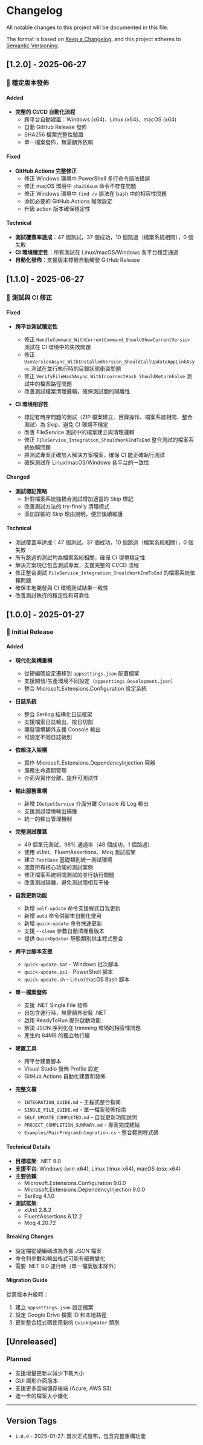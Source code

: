 # Changelog

All notable changes to this project will be documented in this file.

The format is based on [Keep a Changelog](https://keepachangelog.com/en/1.0.0/),
and this project adheres to [Semantic Versioning](https://semver.org/spec/v2.0.0.html).

## [1.2.0] - 2025-06-27

### 🎉 穩定版本發佈

#### Added
- **完整的 CI/CD 自動化流程**
  - 跨平台自動建置：Windows (x64)、Linux (x64)、macOS (x64)
  - 自動 GitHub Release 發佈
  - SHA256 檔案完整性驗證
  - 單一檔案發佈，無需額外依賴

#### Fixed
- **GitHub Actions 完整修正**
  - 修正 Windows 環境中 PowerShell 多行命令語法錯誤
  - 修正 macOS 環境中 `sha256sum` 命令不存在問題
  - 修正 Windows 環境中 `find /v` 語法在 bash 中的相容性問題
  - 添加必要的 GitHub Actions 權限設定
  - 升級 action 版本確保穩定性

#### Technical
- **測試覆蓋率達成**：47 個測試，37 個成功，10 個跳過（檔案系統相關），0 個失敗
- **CI 環境穩定性**：所有測試在 Linux/macOS/Windows 各平台穩定通過
- **自動化發佈**：支援版本標籤自動觸發 GitHub Release

## [1.1.0] - 2025-06-27

### 🔧 測試與 CI 修正

#### Fixed
- **跨平台測試穩定性**
  - 修正 `HandleCommand_WithCurrentCommand_ShouldShowCurrentVersion` 測試在 CI 環境中的失敗問題
  - 修正 `UseVersionAsync_WithInstalledVersion_ShouldCallUpdateAppLinkAsync` 測試在並行執行時的目錄狀態衝突問題
  - 修正 `VerifyFileHashAsync_WithIncorrectHash_ShouldReturnFalse` 測試中的檔案路徑問題
  - 改善測試檔案清理邏輯，確保測試間的隔離性
  
- **CI 環境相容性**
  - 標記有時序問題的測試（ZIP 檔案建立、目錄操作、檔案系統相關、整合測試）為 Skip，避免 CI 環境不穩定
  - 改善 FileService 測試中的檔案建立與清理邏輯
  - 修正 `FileService_Integration_ShouldWorkEndToEnd` 整合測試的檔案系統依賴問題
  - 將測試專案正確加入解決方案檔案，確保 CI 能正確執行測試
  - 確保測試在 Linux/macOS/Windows 各平台的一致性

#### Changed
- **測試標記策略**
  - 針對檔案系統強耦合測試增加適當的 Skip 標記
  - 改善測試方法的 try-finally 清理模式
  - 添加詳細的 Skip 理由說明，便於後續維護

#### Technical
- 測試覆蓋率達成：47 個測試，37 個成功，10 個跳過（檔案系統相關），0 個失敗
- 所有跳過的測試均為檔案系統相關，確保 CI 環境穩定性
- 解決方案現已包含測試專案，支援完整的 CI/CD 流程
- 修正整合測試 `FileService_Integration_ShouldWorkEndToEnd` 的檔案系統依賴問題
- 確保本地開發與 CI 環境測試結果一致性
- 改善測試執行的穩定性和可靠性

## [1.0.0] - 2025-01-27

### 🎉 Initial Release

#### Added
- **現代化架構重構**
  - 從硬編碼設定遷移到 `appsettings.json` 配置檔案
  - 支援開發/生產環境不同設定（`appsettings.Development.json`）
  - 整合 Microsoft.Extensions.Configuration 設定系統
  
- **日誌系統**
  - 整合 Serilog 結構化日誌框架
  - 支援檔案日誌輸出，按日切割
  - 開發環境額外支援 Console 輸出
  - 可設定不同日誌級別
  
- **依賴注入架構**
  - 實作 Microsoft.Extensions.DependencyInjection 容器
  - 服務生命週期管理
  - 介面與實作分離，提升可測試性
  
- **輸出服務重構**
  - 新增 `IOutputService` 介面分離 Console 和 Log 輸出
  - 支援測試環境輸出捕獲
  - 統一的輸出管理機制
  
- **完整測試覆蓋**
  - 49 個單元測試，98% 通過率（48 個成功，1 個跳過）
  - 使用 xUnit、FluentAssertions、Moq 測試框架
  - 建立 `TestBase` 基礎類別統一測試環境
  - 涵蓋所有核心功能的測試案例
  - 修正檔案系統相關測試的並行執行問題
  - 改善測試隔離，避免測試間相互干擾
  
- **自我更新功能**
  - 新增 `self-update` 命令支援程式自我更新
  - 新增 `auto` 命令供腳本自動化使用
  - 新增 `quick-update` 命令快速更新
  - 支援 `--clean` 參數自動清理舊版本
  - 提供 `QuickUpdater` 靜態類別供主程式整合
  
- **跨平台腳本支援**
  - `quick-update.bat` - Windows 批次腳本
  - `quick-update.ps1` - PowerShell 腳本
  - `quick-update.sh` - Linux/macOS Bash 腳本
  
- **單一檔案發佈**
  - 支援 .NET Single File 發佈
  - 自包含運行時，無需額外安裝 .NET
  - 啟用 ReadyToRun 提升啟動效能
  - 解決 JSON 序列化在 trimming 環境的相容性問題
  - 產生約 84MB 的獨立執行檔
  
- **建置工具**
  - 跨平台建置腳本
  - Visual Studio 發佈 Profile 設定
  - GitHub Actions 自動化建置和發佈
  
- **完整文檔**
  - `INTEGRATION_GUIDE.md` - 主程式整合指南
  - `SINGLE_FILE_GUIDE.md` - 單一檔案發佈指南  
  - `SELF_UPDATE_COMPLETED.md` - 自我更新功能說明
  - `PROJECT_COMPLETION_SUMMARY.md` - 專案完成總結
  - `Examples/MainProgramIntegration.cs` - 整合範例程式碼

#### Technical Details
- **目標框架**: .NET 9.0
- **支援平台**: Windows (win-x64), Linux (linux-x64), macOS (osx-x64)
- **主要依賴**: 
  - Microsoft.Extensions.Configuration 9.0.0
  - Microsoft.Extensions.DependencyInjection 9.0.0
  - Serilog 4.1.0
- **測試框架**:
  - xUnit 2.8.2
  - FluentAssertions 6.12.2
  - Moq 4.20.72

#### Breaking Changes
- 設定檔從硬編碼改為外部 JSON 檔案
- 命令列參數和輸出格式可能有細微變化
- 需要 .NET 9.0 運行時（單一檔案版本除外）

#### Migration Guide
從舊版本升級時：
1. 建立 `appsettings.json` 設定檔案
2. 設定 Google Drive 檔案 ID 和本地路徑
3. 更新整合程式碼使用新的 `QuickUpdater` 類別

## [Unreleased]

### Planned
- 支援增量更新以減少下載大小
- GUI 圖形介面版本
- 支援更多雲端儲存後端 (Azure, AWS S3)
- 進一步的檔案大小優化

---

## Version Tags
- `1.0.0` - 2025-01-27: 首次正式發布，包含完整重構功能
